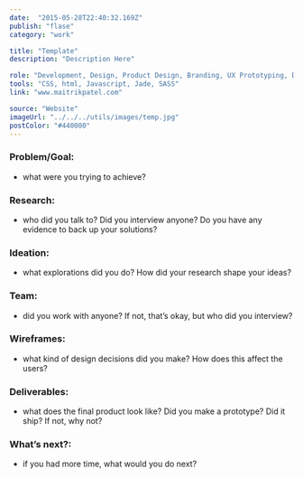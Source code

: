 ```yaml
---
date:  "2015-05-28T22:40:32.169Z"
publish: "flase" 
category: "work"

title: "Template"
description: "Description Here"

role: "Development, Design, Product Design, Branding, UX Prototyping, Design System" 
tools: "CSS, html, Javascript, Jade, SASS"
link: "www.maitrikpatel.com" 

source: "Website"
imageUrl: "../../../utils/images/temp.jpg"
postColor: "#440000"
---
```


### Problem/Goal:
- what were you trying to achieve?

### Research:
- who did you talk to? Did you interview anyone? Do you have any evidence to back up your solutions?

### Ideation:
- what explorations did you do? How did your research shape your ideas?

### Team:
- did you work with anyone? If not, that’s okay, but who did you interview?

### Wireframes:
- what kind of design decisions did you make? How does this affect the users?

### Deliverables:
- what does the final product look like? Did you make a prototype? Did it ship? If not, why not?

### What’s next?:
- if you had more time, what would you do next?

